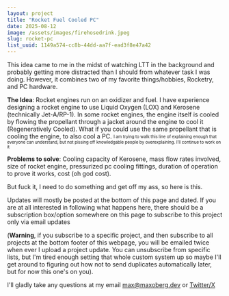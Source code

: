 ```yaml
---
layout: project
title: "Rocket Fuel Cooled PC"
date: 2025-08-12
image: /assets/images/firehosedrink.jpeg
slug: rocket-pc
list_uuid: 1149a574-cc8b-44dd-aa7f-ead3f8e47a42
---
```

This idea came to me in the midst of watching LTT in the background and probably getting more distracted than I should from whatever task I was doing. However, it combines two of my favorite things/hobbies, Rocketry, and PC hardware.


**The Idea**: Rocket engines run on an oxidizer and fuel. I have experience designing a rocket engine to use Liquid Oxygen (LOX) and Kerosene (technically Jet-A/RP-1). In some rocket engines, the engine itself is cooled by flowing the propellant through a jacket around the engine to cool it (Regeneratively Cooled). What if you could use the same propellant that is cooling the engine, to also cool a PC. <sub><sup>I am trying to walk this line of explaining enough that everyone can understand, but not pissing off knowledgable people by overexplaining. I'll continue to work on it</sup></sub>


**Problems to solve**: Cooling capacity of Kerosene, mass flow rates involved, size of rocket engine, pressurized pc cooling fittings, duration of operation to prove it works, cost (oh god cost).


But fuck it, I need to do something and get off my ass, so here is this.

Updates will mostly be posted at the bottom of this page and dated. If you are at all interested in following what happens here, there should be a subscription box/option somewhere on this page to subscribe to this project only via email updates 






(**Warning**, if you subscribe to a specific project, and then subscribe to all projects at the bottom footer of this webpage, you will be emailed twice when ever I upload a project update. You can unsubscribe from specific lists, but I'm tired enough setting that whole custom system up so maybe I'll get around to figuring out how not to send duplicates automatically later, but for now this one's on you).

I'll gladly take any questions at my email [max@maxoberg.dev][email] or [Twitter/X][twitter]


[email]: mailto:max@maxoberg.dev
[twitter]: https://x.com/FaultedBeing